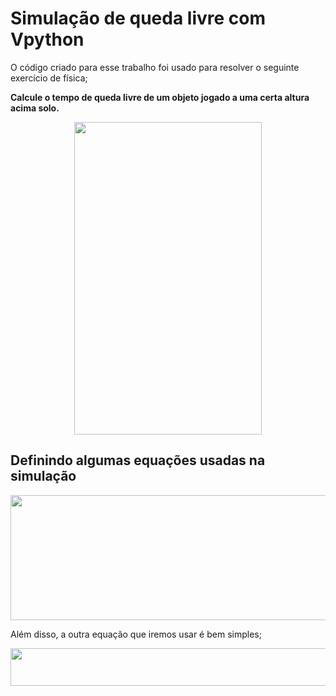 # Simulação de queda livre com Vpython

O código criado para esse trabalho foi usado para resolver o seguinte exercício de física;

<b>Calcule o tempo de queda livre de um objeto jogado a uma certa altura acima solo.</b>

<p align="center">

<img src = "https://user-images.githubusercontent.com/93550626/164956987-b1424673-1baa-4486-bd32-09b6449a9e7b.jpg" width = 300 height = 500>   
  
<p>  
  
## Definindo algumas equações usadas na simulação
  
<p align="center">

<img src = "https://user-images.githubusercontent.com/93550626/164957815-2b51e9f9-b891-4cef-b97c-c8a08ef0766d.jpg" width = 900 height = 200>   

<p>   
  
Além disso, a outra equação que iremos usar é bem simples;
  
<p align="center">

<img src = "https://user-images.githubusercontent.com/93550626/164957844-84009044-91a9-48a8-9b4b-fac550ca325e.jpg" width = 1800 height = 60>   

<p>    
  

  
